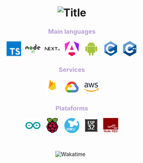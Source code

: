 <h1 align="center"><img src="https://readme-typing-svg.herokuapp.com?font=Fira+Code&pause=1000&color=6754e3&width=240&height=30&lines=Hi!+I'm+Capelinha+:D+;Welcome+to+my+git+:)" alt="Title"/></h1>

<h3 align="center" style="color:#B69FD5;">Main languages</h3>
<p align="center">
  <img src="https://raw.githubusercontent.com/devicons/devicon/master/icons/typescript/typescript-original.svg" alt="Typescript" width="40" height="40"/> &nbsp;
  <img src="https://raw.githubusercontent.com/devicons/devicon/master/icons/nodejs/nodejs-original-wordmark.svg" alt="Node.js" width="40" height="40"/> &nbsp;
  <img src="https://raw.githubusercontent.com/devicons/devicon/master/icons/nextjs/nextjs-original-wordmark.svg" alt="Next" width="40" height="40"/> &nbsp;
  <img src="https://raw.githubusercontent.com/devicons/devicon/master/icons/angular/angular-original.svg" alt="Angular" width="40" height="40"/> &nbsp;
  <img src="https://raw.githubusercontent.com/devicons/devicon/master/icons/android/android-original.svg" alt="Android" width="40" height="40"/> &nbsp;
  <img src="https://raw.githubusercontent.com/devicons/devicon/master/icons/c/c-original.svg" alt="C" width="40" height="40"/></a>  &nbsp;
  <img src="https://raw.githubusercontent.com/devicons/devicon/master/icons/cplusplus/cplusplus-original.svg" alt="C" width="40" height="40"/></a>
</p>

<h3 align="center" style="color:#B69FD5;">Services</h3>
<p align="center">
  <img src="https://raw.githubusercontent.com/devicons/devicon/master/icons/firebase/firebase-original-wordmark.svg" alt="Firebase" width="40" height="40"/> &nbsp;
  <img src="https://raw.githubusercontent.com/devicons/devicon/master/icons/googlecloud/googlecloud-original.svg" alt="GCP" width="40" height="40"/> &nbsp;
  <img src="https://raw.githubusercontent.com/devicons/devicon/master/icons/amazonwebservices/amazonwebservices-original-wordmark.svg" alt="AWS" width="40" height="40"/>
</p>

<h3 align="center" style="color:#B69FD5;">Plataforms</h3>
<p align="center">
  <img src="/icons/arduino.svg" alt="Arduino" width="40" height="40"/> &nbsp;
  <img src="/icons/rasp.svg" alt="Raspberry" width="40" height="40"/> &nbsp;
  <img src="/icons/stm32.svg" alt="STM32" width="40" height="40"/> &nbsp;
  <img src="/icons/esp32.svg" alt="ESP32" width="40" height="40"/> &nbsp;
  <img src="/icons/nodered.svg" alt="NodeRED" width="40" height="40"/>
</p>

&nbsp;

<div align="center">
  <img src="https://github-readme-stats.vercel.app/api/wakatime?username=capelinha&layout=compact" alt="Wakatime"/> &nbsp;
</div>
